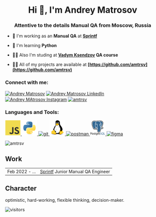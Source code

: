 <h1 align="center">Hi 👋, I'm Andrey Matrosov </h1>
<h3 align="center">Attentive to the details Manual QA from Moscow, Russia</h3>

- 🐝 I'm working as an **Manual QA** at **[Sprintf](https://sprintf.ru)**

- 🌱 I'm learning **Python**

- 👨‍🏫 Also I'm studing at **[Vadym Ksendzov](https://ksendzov.com/) QA course**

- 👨‍💻 All of my projects are available at **[https://github.com/amtrsv](https://github.com/amtrsv)**

<p align="left">
<h3 align="left">Connect with me:</h3>
<a href="mailto:amtrsv@yandex.ru" target="_blank"><img align="center" alt="Andrey Matrosov" height="65" 
src="https://img.icons8.com/plasticine/100/000000/gmail.png" width="65"/></a>
<a href="https://www.linkedin.com/in/amtrsv/" target="blank"><img align="center" alt="Andrey Matrosov LinkedIn" height="65" 
src="https://img.icons8.com/plasticine/100/000000/linkedin.png" width="65"/></a>
<a href="https://www.instagram.com/amtrsv/" target="blank"><img align="center" alt="Andrey MAtrosov Instagram" height="65" 
src="https://img.icons8.com/plasticine/100/000000/instagram-new--v1.png" width="65"/></a>
<a href="https://telegram.com/amtrsv/" target="blank"><img align="center" alt="amtrsv" height="50"
src="https://img.icons8.com/fluency/48/000000/telegram-app.png" width="50"/></a><a target="_blank"/></a>

### Languages and Tools: ###

<a href="https://developer.mozilla.org/en-US/docs/Web/JavaScript" target="_blank" rel="noreferrer"> <img src="https://raw.githubusercontent.com/devicons/devicon/master/icons/javascript/javascript-original.svg" alt="javascript" width="50" height="50"/> </a>
<a href="https://www.python.org" target="_blank" rel="noreferrer"> <img src="https://raw.githubusercontent.com/devicons/devicon/master/icons/python/python-original.svg" alt="python" width="50" height="50"/> </a>
<a href="https://git-scm.com/" target="_blank" rel="noreferrer"> <img src="https://www.vectorlogo.zone/logos/git-scm/git-scm-icon.svg" alt="git" width="50" height="50"/> </a>
<a href="https://www.linux.org/" target="_blank" rel="noreferrer"> <img src="https://raw.githubusercontent.com/devicons/devicon/master/icons/linux/linux-original.svg" alt="linux" width="50" height="50"/> </a>
<a href="https://postman.com" target="_blank" rel="noreferrer"> <img src="https://www.vectorlogo.zone/logos/getpostman/getpostman-icon.svg" alt="postman" width="50" height="50"/> </a>
<a href="https://www.postgresql.org" target="_blank" rel="noreferrer"> <img src="https://raw.githubusercontent.com/devicons/devicon/master/icons/postgresql/postgresql-original-wordmark.svg" alt="postgresql" width="50" height="50"/> </a>
<a href="https://www.figma.com/" target="_blank" rel="noreferrer"> <img src="https://www.vectorlogo.zone/logos/figma/figma-icon.svg" alt="figma" width="50" height="50"/> </a> </p>


![amtrsv](https://github-readme-stats.vercel.app/api/top-langs/?username=amtrsv&layout=compact&theme=onedark)


## Work

<table>
      <tr>
        <td>Feb 2022 - ...</td>
        <td><a href="https://www.sprintf.ru">Sprintf</a>
          Junior Manual QA Engineer
        </td>
      </tr>  
</table>


## Character

optimistic, hard-working, flexible thinking, decision-maker.

![visitors](https://visitor-badge.glitch.me/badge?page_id=amtrsv.visitor-badge&left_color=blue&right_color=red)
